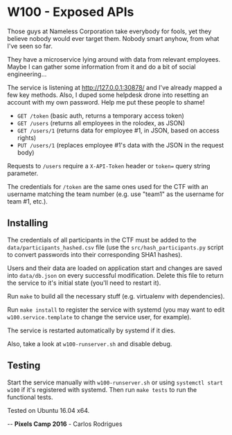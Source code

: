 W100 - Exposed APIs
===================

Those guys at Nameless Corporation take everybody for fools, yet they believe
nobody would ever target them. Nobody smart anyhow, from what I've seen so far.

They have a microservice lying around with data from relevant employees. Maybe
I can gather some information from it and do a bit of social engineering...

The service is listening at http://127.0.0.1:30878/ and I've already mapped a few
key methods. Also, I duped some helpdesk drone into resetting an account with
my own password. Help me put these people to shame!

   * `GET /token`    (basic auth, returns a temporary access token)
   * `GET /users`    (returns all employees in the rolodex, as JSON)
   * `GET /users/1`  (returns data for employee #1, in JSON, based on access rights)
   * `PUT /users/1`  (replaces employee #1's data with the JSON in the request body)

Requests to `/users` require a `X-API-Token` header or `token=` query string parameter.

The credentials for `/token` are the same ones used for the CTF with an username
matching the team number (e.g. use "team1" as the username for team #1, etc.).


Installing
----------

The credentials of all participants in the CTF must be added to the
`data/participants_hashed.csv` file (use the `src/hash_participants.py` script
to convert passwords into their corresponding SHA1 hashes).

Users and their data are loaded on application start and changes are saved into
`data/db.json` on every successful modification. Delete this file to return the
service to it's initial state (you'll need to restart it).

Run `make` to build all the necessary stuff (e.g. virtualenv with dependencies).

Run `make install` to register the service with systemd (you may want to edit
`w100.service.template` to change the service user, for example).

The service is restarted automatically by systemd if it dies.

Also, take a look at `w100-runserver.sh` and disable debug.


Testing
-------

Start the service manually with `w100-runserver.sh` or using `systemctl start w100`
if it's registered with systemd. Then run `make tests` to run the functional tests.

Tested on Ubuntu 16.04 x64.


--
**Pixels Camp 2016** - Carlos Rodrigues
